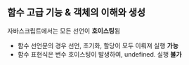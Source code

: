 ## 함수 고급 기능 & 객체의 이해와 생성

자바스크립트에서는 모든 선언이 **호이스팅**됨

* 함수 선언문의 경우 선언, 초기화, 할당이 모두 이뤄져 실행 **가능**
* 함수 표현식은 변수 호이스팅이 발생하여, undefined. 실행 **불가**

